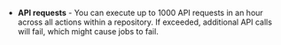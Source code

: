 - **API requests** - You can execute up to 1000 API requests in an hour across all actions within a repository. If exceeded, additional API calls will fail, which might cause jobs to fail.